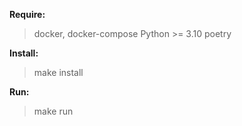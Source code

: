**Require:**

> docker, docker-compose
> Python >= 3.10
> poetry

**Install:**

> make install


**Run:**

> make run

